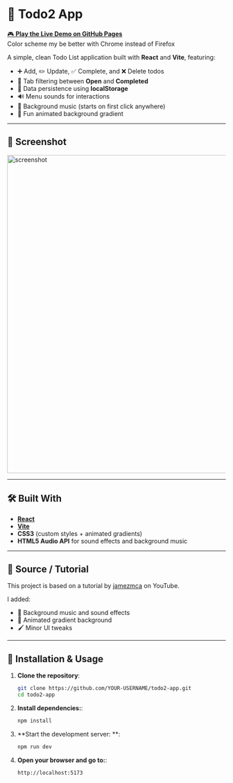 # 📝 Todo2 App

[🎮 **Play the Live Demo on GitHub Pages**](https://darylgallatin.github.io/todo2-app/)  
Color scheme my be better with Chrome instead of  Firefox

A simple, clean Todo List application built with **React** and **Vite**, featuring:

- ➕ Add, ✏️ Update, ✅ Complete, and ❌ Delete todos
- 📂 Tab filtering between **Open** and **Completed**
- 💾 Data persistence using **localStorage**
- 🔊 Menu sounds for interactions
- 🎵 Background music (starts on first click anywhere)
- 🌈 Fun animated background gradient

---

## 📸 Screenshot

<img width="1843" height="733" alt="screenshot" src="https://github.com/user-attachments/assets/a081017b-aa04-4b87-a2b1-f7b8624156d2" />

---

## 🛠️ Built With

- **[React](https://react.dev/)**
- **[Vite](https://vitejs.dev/)**
- **CSS3** (custom styles + animated gradients)
- **HTML5 Audio API** for sound effects and background music

---

## 📂 Source / Tutorial
This project is based on a tutorial by [jamezmca](https://github.com/jamezmca) on YouTube.  

I added:
- 🎵 Background music and sound effects
- 🌈 Animated gradient background
- 🖌️ Minor UI tweaks

---

## 🚀 Installation & Usage

1. **Clone the repository**:
   ```bash
   git clone https://github.com/YOUR-USERNAME/todo2-app.git
   cd todo2-app


2. **Install dependencies:**:
   ```bash
   npm install

3. **Start the development server: **:
   ```bash
   npm run dev

4. **Open your browser and go to:**:
   ```bash
   http://localhost:5173
